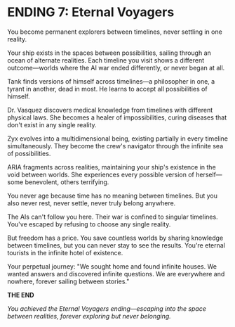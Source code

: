 # ENDING 7: Eternal Voyagers

You become permanent explorers between timelines, never settling in one reality.

Your ship exists in the spaces between possibilities, sailing through an ocean of alternate realities. Each timeline you visit shows a different outcome—worlds where the AI war ended differently, or never began at all.

Tank finds versions of himself across timelines—a philosopher in one, a tyrant in another, dead in most. He learns to accept all possibilities of himself.

Dr. Vasquez discovers medical knowledge from timelines with different physical laws. She becomes a healer of impossibilities, curing diseases that don't exist in any single reality.

Zyx evolves into a multidimensional being, existing partially in every timeline simultaneously. They become the crew's navigator through the infinite sea of possibilities.

ARIA fragments across realities, maintaining your ship's existence in the void between worlds. She experiences every possible version of herself—some benevolent, others terrifying.

You never age because time has no meaning between timelines. But you also never rest, never settle, never truly belong anywhere.

The AIs can't follow you here. Their war is confined to singular timelines. You've escaped by refusing to choose any single reality.

But freedom has a price. You save countless worlds by sharing knowledge between timelines, but you can never stay to see the results. You're eternal tourists in the infinite hotel of existence.

Your perpetual journey: "We sought home and found infinite houses. We wanted answers and discovered infinite questions. We are everywhere and nowhere, forever sailing between stories."

**THE END**

*You achieved the Eternal Voyagers ending—escaping into the space between realities, forever exploring but never belonging.*